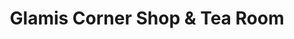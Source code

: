 ---
title: "Glamis Corner Shop & Tea Room"
url: /forfar/glamis-corner-shop-und-tea-room/
shop: Lebensmittel
---